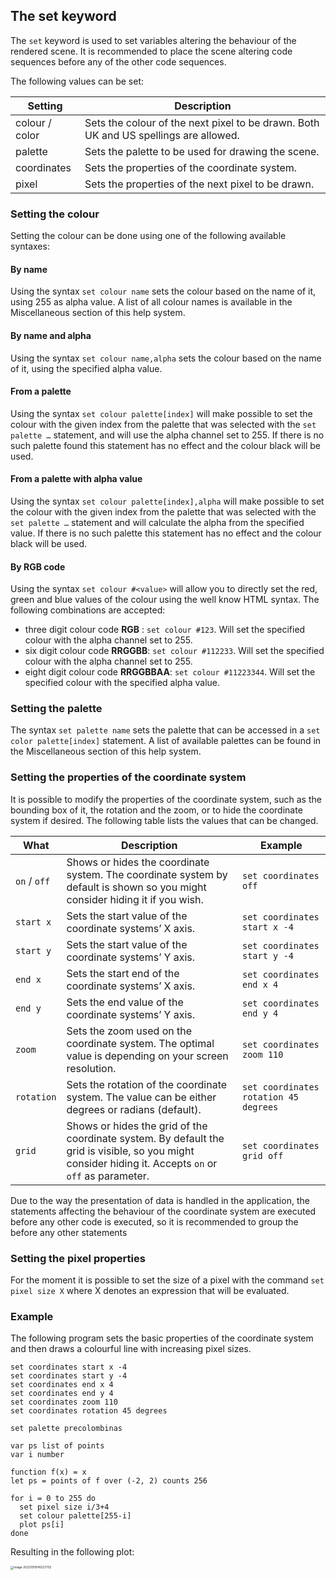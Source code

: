 ## The **set** keyword

The `set` keyword is used to set variables altering the behaviour of the rendered scene. It is recommended to place the scene altering code sequences before any of the other code sequences.

The following values can be set:

| Setting        | Description                                                  |
| -------------- | ------------------------------------------------------------ |
| colour / color | Sets the colour of the next pixel to be drawn. Both UK and US spellings are allowed. |
| palette        | Sets the palette to be used for drawing the scene.           |
| coordinates    | Sets the properties of the coordinate system.                |
| pixel          | Sets the properties of the next pixel to be drawn.           |

### Setting the colour

Setting the colour can be done using one of the following available syntaxes:

#### By name

Using the syntax `set colour name` sets the colour based on the name of it, using 255 as alpha value. A list of all colour names is available in the Miscellaneous section of this help system.

#### By name and alpha

Using the syntax `set colour name,alpha` sets the colour based on the name of it, using the specified alpha value.

#### From a palette

Using the syntax `set colour palette[index]` will make possible to set the colour with the given index from the palette that was selected with the `set palette …` statement, and will use the alpha channel set to 255. If there is no such palette found this statement has no effect and the colour black will be used.

#### From a palette with alpha value

Using the syntax `set colour palette[index],alpha` will make possible to set the colour with the given index from the palette that was selected with the `set palette …` statement and will calculate the alpha from the specified value. If there is no such palette this statement has no effect and the colour black will be used.

#### By RGB code

Using the syntax `set colour #<value>` will allow you to directly set the red, green and blue values of the colour using the well know HTML syntax. The following combinations are accepted:

- three digit colour code **RGB** : `set colour #123`.  Will set the specified colour with the alpha channel set to 255.
- six digit colour code **RRGGBB**: `set colour #112233`. Will set the specified colour with the alpha channel set to 255.
- eight digit colour code **RRGGBBAA**: `set colour #11223344`. Will set the specified colour with the specified alpha value.

### Setting the palette

The syntax `set palette name` sets the palette that can be accessed in a `set color palette[index]` statement. A list of available palettes can be found in the Miscellaneous section of this help system.

### Setting the properties of the coordinate system

It is possible to modify the properties of the coordinate system, such as the bounding box of it, the rotation and the zoom, or to hide the coordinate system if desired. The following table lists the values that can be changed.

| What         | Description                                                  | Example                               |
| ------------ | ------------------------------------------------------------ | ------------------------------------- |
| `on` / `off` | Shows or hides the coordinate system. The coordinate system by default is shown so you might consider hiding it if you wish. | `set coordinates off`                 |
| `start x`    | Sets the start value of the coordinate systems’ X axis.      | `set coordinates start x -4`          |
| `start y`    | Sets the start value of the coordinate systems’ Y axis.      | `set coordinates start y -4`          |
| `end x`      | Sets the start end of the coordinate systems’ X axis.        | `set coordinates end x 4`             |
| `end y`      | Sets the end value of the coordinate systems’ Y axis.        | `set coordinates end y 4`             |
| `zoom`       | Sets the zoom used on the coordinate system. The optimal value is depending on your screen resolution. | `set coordinates zoom 110`            |
| `rotation`   | Sets the rotation of the coordinate system. The value can be either degrees or radians (default). | `set coordinates rotation 45 degrees` |
| `grid`       | Shows or hides the grid of the coordinate system. By default the grid is visible, so you might consider hiding it. Accepts `on` or `off` as parameter. | `set coordinates grid off`            |

Due to the way the presentation of data is handled in the application, the statements affecting the behaviour of the coordinate system are executed before any other code is executed, so it is recommended to group the before any other statements

### Setting the pixel properties

For the moment it is possible to set the size of a pixel with the command `set pixel size X` where X denotes an expression that will be evaluated.

### Example

The following program sets the basic properties of the coordinate system and then draws a colourful line with increasing pixel sizes.

```
set coordinates start x -4
set coordinates start y -4
set coordinates end x 4
set coordinates end y 4
set coordinates zoom 110
set coordinates rotation 45 degrees

set palette precolombinas

var ps list of points
var i number

function f(x) = x
let ps = points of f over (-2, 2) counts 256

for i = 0 to 255 do
  set pixel size i/3+4
  set colour palette[255-i]
  plot ps[i]
done
```

Resulting in the following plot:

<img src="/home/fld/work/p/funkplot/help/mds/imgs/set_1.png" alt="image-20221019145527702" style="zoom:33%;" />
